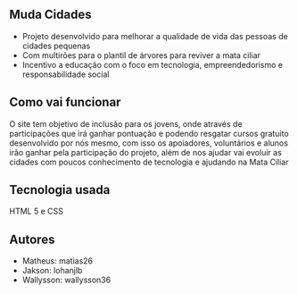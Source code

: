 ## Muda Cidades
 - Projeto desenvolvido para melhorar a qualidade de vida das pessoas de cidades pequenas
 - Com multirões para o plantil de árvores  para reviver a mata ciliar
 - Incentivo a educação com o foco em tecnologia, empreendedorismo e responsabilidade social

## Como vai funcionar
O site tem objetivo de inclusão para os jovens, onde através de participações que irá ganhar pontuação e podendo resgatar cursos gratuito desenvolvido por nós mesmo,
com isso os apoiadores, voluntários e alunos irão ganhar pela participação do projeto,  além de nos ajudar vai evoluir as cidades com poucos conhecimento de tecnologia
e ajudando na Mata Ciliar
## Tecnologia usada
HTML 5 e CSS

## Autores
- Matheus: matias26
- Jakson: lohanjlb
- Wallysson: wallysson36
